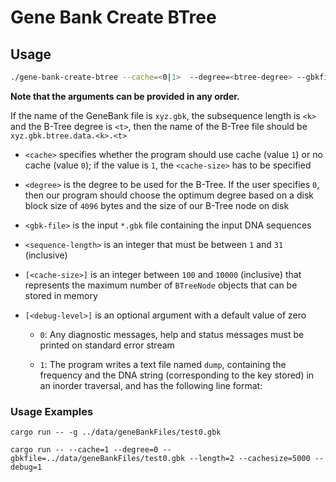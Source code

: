 # Gene Bank Create BTree

## Usage

```bash
./gene-bank-create-btree --cache=<0|1>  --degree=<btree-degree> --gbkfile=<gbk-file> --length=<sequence-length> [--cachesize=<n>] [--debug=0|1]
```

**Note that the arguments can be provided in any order.**

If the name of the GeneBank file is `xyz.gbk`, the subsequence length is `<k>` and the B-Tree degree
is `<t>`, then the name of the B-Tree file should be `xyz.gbk.btree.data.<k>.<t>`

- `<cache>` specifies whether the program should use cache (value `1`) or
no cache (value `0`); if the value is `1`, the `<cache-size>` has to be specified

- `<degree>` is the degree to be used for the B-Tree. If the user specifies `0`, then our
program should choose the optimum degree based on a disk block size of `4096` bytes and the
size of our B-Tree node on disk

- `<gbk-file>` is the input `*.gbk` file containing the input DNA sequences

- `<sequence-length>` is an integer that must be between `1` and `31` (inclusive)

- `[<cache-size>]` is an integer between `100` and `10000` (inclusive) that represents the
maximum number of `BTreeNode` objects that can be stored in memory

- `[<debug-level>]` is an optional argument with a default value of zero

    - `0`: Any diagnostic messages, help and status messages must be printed on standard
    error stream

    - `1`: The program writes a text file named `dump`, containing the frequency and the DNA
    string (corresponding to the key stored) in an inorder traversal, and has the following
    line format:

### Usage Examples

`cargo run -- -g ../data/geneBankFiles/test0.gbk`

`cargo run -- --cache=1 --degree=0 --gbkfile=../data/geneBankFiles/test0.gbk --length=2 --cachesize=5000 --debug=1`
